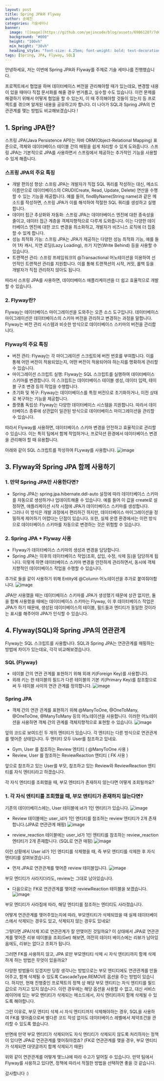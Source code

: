```yaml
---
layout: post
title: Spring JPA와 Flyway
author: 송예진
categories: 기술세미나
banner:
  image: ![image](https://github.com/yejincode/blog/assets/69861207/7d6dec2d-07ef-4a1e-8fb2-c704f13b7a8c)
  background: "#000"
  height: "100vh"
  min_height: "38vh"
  heading_style: "font-size: 4.25em; font-weight: bold; text-decoration: underline"
tags: [Spring, JPA, Flyway, SQL]
---
```


안녕하세요, 저는 이번에 Spring JPA와 Flyway를 주제로 기술 세미나를 진행했습니다.

프로젝트에서 협업을 하며 데이터베이스 버전을 관리해야할 때가 있는데요, 변경할 내용이 있을 때마다 직접 문서화를 해줄 경우 번거롭고, 실수할 수도 있습니다.
이런 문제를 해결하기 위해서 어떻게 협업을 할 수 있는지, 이 때 주의해야할 것들이 있는지 등 프로젝트를 겪으며 알게된 내용을 공유하고자 합니다.
더 나아가 SQL과 Spring JPA의 연관관계를 맺는 방법도 비교해보겠습니다 !

## 1. Spring JPA란?

스프링 JPA(Java Persistence API)는 자바 ORM(Object-Relational Mapping) 표준으로, 객체와 데이터베이스 테이블 간의 매핑을 쉽게 처리할 수 
있게 도와줍니다. 스프링 JPA는 기본적으로 JPA를 사용하면서 스프링에서 제공하는 추가적인 기능을 사용할 수 있게 해줍니다.

### 스프링 JPA의 주요 특징
- 개발 편의성 향상: 스프링 JPA는 개발자가 직접 SQL 쿼리를 작성하는 대신, 메소드 이름만으로 데이터베이스의 CRUD(Create, Read, Update, Delete) 연산을 수행할 수 있는 기능을 제공합니다. 예를 들어, findByName(String name)과 같은 메소드를 작성하면, 스프링 JPA가 이를 해석하여 적절한 SQL 쿼리를 생성하고 실행합니다.
- 데이터 접근 추상화와 자동화: 스프링 JPA는 데이터베이스 엔진에 대한 종속성을 줄이고, 데이터 접근 계층을 객체지향적으로 다루게 도와줍니다. 이는 다양한 데이터베이스 엔진에 대한 코드 변경을 최소화하고, 개발자가 비즈니스 로직에 더 집중할 수 있게 합니다.
- 성능 최적화 기능: 스프링 JPA는 JPA가 제공하는 다양한 성능 최적화 기능, 예를 들어 1차 캐시, 지연 로딩(Lazy Loading), 쓰기 지연(Write Behind) 등을 사용할 수 있습니다.
- 트랜잭션 관리: 스프링 프레임워크의 @Transactional 어노테이션을 이용하여 선언적인 트랜잭션 관리를 지원합니다. 이를 통해 트랜잭션의 시작, 커밋, 롤백 등을 개발자가 직접 관리하지 않아도 됩니다.

따라서 스프링 JPA를 사용하면, 데이터베이스 애플리케이션을 더 쉽고 효율적으로 개발할 수 있습니다.

### 2. Flyway란?

Flyway는 데이터베이스 마이그레이션을 도와주는 오픈 소스 도구입니다. 데이터베이스 마이그레이션은 데이터베이스의 스키마 버전을 관리하고 변경하는 과정을 말합니다. Flyway는 버전 관리 시스템과 비슷한 방식으로 데이터베이스 스키마의 버전을 관리합니다.

### Flyway의 주요 특징
- 버전 관리: Flyway는 각 마이그레이션 스크립트에 버전 번호를 부여합니다. 이를 통해 어떤 버전이 적용되었는지, 어떤 버전이 적용되어야 하는지를 명확하게 관리할 수 있습니다.
- 마이그레이션 스크립트 실행: Flyway는 SQL 스크립트를 실행하여 데이터베이스 스키마를 변경합니다. 이 스크립트는 데이터베이스 테이블 생성, 데이터 입력, 테이블 구조 변경 등의 작업을 수행합니다.
- 초기화 및 복구: Flyway는 데이터베이스를 특정 버전으로 초기화하거나, 이전 상태로 복구하는 기능을 제공합니다.
- 플랫폼 독립성: Flyway는 다양한 데이터베이스 시스템을 지원합니다. 따라서 데이터베이스 종류에 상관없이 일관된 방식으로 데이터베이스 마이그레이션을 관리할 수 있습니다.

따라서 Flyway를 사용하면, 데이터베이스 스키마 변경을 안전하고 효율적으로 관리할 수 있습니다. 이는 특히 팀에서 함께 작업하거나, 프로덕션 환경에서 데이터베이스 변경을 관리해야 할 때 유용합니다.

아래와 같이 SQL 스크립트를 작성하여 FLyway를 사용합니다.
![image](https://github.com/yejincode/blog/assets/69861207/1661c3f1-a8a3-470a-ba14-950725f70d46)


## 3. Flyway와 Spring JPA 함께 사용하기

### 1. 만약 Spring JPA만 사용한다면?
- Spring JPA는 spring.jpa.hibernate.ddl-auto 설정에 따라 데이터베이스 스키마를 자동으로 생성하거나 업데이트해줄 수 있습니다. 예를 들어 이 값을 create로 설정하면, 애플리케이션 시작 시점에 JPA가 데이터베이스 스키마를 생성합니다.
- 그러나 이 방식은 개발 과정에서 편리하긴 하지만, 데이터베이스 마이그레이션을 정밀하게 제어하기 어렵다는 단점이 있습니다. 또한, 실제 운영 환경에서는 이런 방식으로 데이터베이스 스키마를 자동으로 변경하는 것은 위험할 수 있습니다.

### 2. Spring JPA + Flyway 사용
- Flyway가 데이터베이스 스키마의 생성과 변경을 담당합니다.
- Spring JPA는 이후의 데이터베이스 작업(조회, 삽입, 수정, 삭제 등)을 담당하게 됩니다. 이렇게 하면 데이터베이스 스키마 변경을 안전하게 관리하면서, 동시에 객체지향적인 데이터베이스 작업을 수행할 수 있습니다.

추가로 둘을 같이 사용하기 위해 Entity에 @Column 어노테이션을 추가로 붙여줘야합니다.
![image](https://github.com/yejincode/blog/assets/69861207/e623fe93-88a3-4f33-ad0a-7c7258fc447b)

JPA만 사용했을 때는 데이터베이스 스키마를 JPA가 생성했기 때문에 상관 없지만, 둘을 함꼐 사용했을 때에는 데이터베이스 스키마는 Flyway, 이 후 데이터베이스 작업은 JPA가 하기 때문에, 생성된 데이터베이스의 테이블, 필드들과 엔티티가 동일한 것이라는 표시를 해주어야 JPA가 인식할 수 있습니다. 


## 4. Flyway(SQL)와 Spring JPA의 연관관계

Flyway는 SQL 스크립트를 사용합니다. SQL과 Spring JPA는 연관관계를 매핑하는 방법에 차이가 있는데요, 각각 비교해보겠습니다.

### SQL (Flyway)
- 테이블 간의 연관 관계를 표현하기 위해 외래 키(Foreign Key)를 사용합니다. 
- 외래 키는 한 테이블의 필드가 다른 테이블의 기본 키(Primary Key)를 참조함으로써 두 테이블 사이의 연관 관계를 정의합니다.
![image](https://github.com/yejincode/blog/assets/69861207/988f7277-49e6-4a00-be35-24f4dbcbcac1)


### Spring JPA
- 객체 간의 연관 관계를 표현하기 위해 @ManyToOne, @OneToMany, @OneToOne, @ManyToMany 등의 어노테이션을 사용합니다. 이러한 어노테이션을 사용하면 객체 간의 관계를 객체지향적으로 표현할 수 있습니다.
![image](https://github.com/yejincode/blog/assets/69861207/c9880561-a2da-473c-b139-83cca542fdf4)

앞의 코드로 보여드린 두 개의 엔티티가 있습니다. 각 엔티티는 다른 방식으로 연관관게를 맺어준 상태입니다. 두 엔티티 모두 User를 참조하고 있네요.
- Gym, User 를 참조하는 Review 엔티티 ( @ManyToOne 사용 )
- Review, User 를 참조하는 ReviewReaction 엔티티 ( FK 사용 ) 

앞으로 참조하고 있는 User를 부모, 참조하고 있는 Review와 ReviewReaction 엔티티를 자식 엔티티라고 하겠습니다. 

각 자식 엔티티를 조회했을 때, 부모 엔티티가 존재하지 않는다면 어떻게 조회될까요?

### 1. 각 자식 엔티티를 조회했을 때, 부모 엔티티가 존재하지 않는다면? 

기존의 데이터베이스에는, User 테이블에 id가 1인 엔티티가 있습니다.
![image](https://github.com/yejincode/blog/assets/69861207/632a3636-c46f-47ef-8944-ffaadbda067b)

- Review 테이블에는 user_id가 1인 엔티티를 참조하는 review 엔티티가 2개 존재합니다.(JPA로 연관관계 매핑)
![image](https://github.com/yejincode/blog/assets/69861207/3e7d5d09-1d03-4887-977a-71260d515d66)

- review_reaction 테이블에는 user_id가 1인 엔티티를 참조하는 review_reaction 엔티티가 2개 존재합니다. (SQL로 연관 매핑)
![image](https://github.com/yejincode/blog/assets/69861207/5e000962-1817-46ae-be83-a57bf7ed29e8)


이런 상황에서 User id가 1인 엔티티를 삭제했을 때, 즉 부모 엔티티를 삭제한 후 자식 엔티티를 살펴보겠습니다. 
- 먼저 JPA로 연관관계를 맺어준 review 테이블입니다.
![image](https://github.com/yejincode/blog/assets/69861207/373f97b5-ceae-43fc-b0da-c69d33d3d545)

부모 엔티티가 사라지더라도, review는 그대로 남아있습니다.

- 다음으로는 FK로 연관관계를 맺어준 reviewReaction 테이블을 보겠습니다.
![image](https://github.com/yejincode/blog/assets/69861207/9fa9da38-dc6e-46fe-b502-7a7a3aadf61f)

부모 엔티티가 사라짐에 따라, 해당 엔티티를 참조하는 엔티티도 사라졌습니다.

어떻게 연관관계를 맺어주었는지에 따라, 부모엔티티가 삭제되었을 때 실제 데이터베이스에서 삭제되는 경우도 있고, 삭제되지 않는 경우도 있네요!

그렇다면 JPA(삭제 X)로 연관관계가 잘 안맺어진 것일까요? 
이 상태에서 JPA로 연관관계를 맺어준 리뷰 테이블을 조회(Get) 해보면, 여전히 데이터 베이스에는 리뷰가 남아있음에도, 리뷰는 없다고 조회가 됩니다.

그러면 FK를 사용하지 않고, JPA 로만 부모엔티티 삭제 시 자식 엔티티까지 함께 삭제하게 하는 방법은 무엇이 있을까요? 

다양한 방법들이 있겠지만 당장 생각나는 방법으로는 부모 엔티티에도 연관관계를 만들어주고, 함께 삭제될 수 있도록 CascadeType.REMOVE 옵션을 주는 방법이 있습니다.
하지만, 현재 진행중인 프로젝트의 정책 상 해당 부모 엔티티는 자식 엔티티를 필드 값으로 가지고 있지 않습니다. 
이런 경우에는 해당 옵션을 사용할 수 없고, 대신 서비스 레이어에 있는 부모 엔티티가 삭제되는 메소드에서, 자식 엔티티까지 함께 삭제될 수 있도록 해야합니다. 

그런 이유로, 부모 엔티티 삭제 시 자식 엔티티까지 삭제해야하는 경우, SQL을 사용하여 FK를 맺어줌으로써 별다른 코드 작성 없이도 데이터베이스 레벨에서 제약조건을 관리할 수 있도록 했습니다.

반면에 만약 부모 엔티티가 삭제되어도 자식 엔티티가 삭제되지 않도록 처리하자는 정책이 있다면 JPA로 연관관계를 맺어줘야겠죠?
(FK로 연관관계를 맺을 경우, 부모 엔티티가 삭제되면 대댓글까지 함께 삭제되기 때문)

위와 같이 연관관계를 어떻게 맺느냐에 따라 수고가 덜어질 수 있습니다.
만약 팀에서 Flyway를 사용하고 있다면, 정책에 따라서 적절한 방법을 선택하면 좋을 것 같습니다.

감사합니다 :)





















